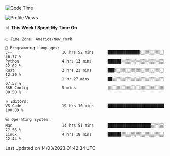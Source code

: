 <!--START_SECTION:waka-->
![Code Time](http://img.shields.io/badge/Code%20Time-219%20hrs-blue)

![Profile Views](http://img.shields.io/badge/Profile%20Views-6-blue)

📊 **This Week I Spent My Time On** 

```text
🕑︎ Time Zone: America/New_York

💬 Programming Languages: 
C++                      10 hrs 52 mins      ██████████████░░░░░░░░░░░   56.77 % 
Python                   4 hrs 13 mins       ██████░░░░░░░░░░░░░░░░░░░   22.02 % 
Rust                     2 hrs 21 mins       ███░░░░░░░░░░░░░░░░░░░░░░   12.30 % 
C                        1 hr 27 mins        ██░░░░░░░░░░░░░░░░░░░░░░░   07.57 % 
SSH Config               5 mins              ░░░░░░░░░░░░░░░░░░░░░░░░░   00.50 % 

🔥 Editors: 
VS Code                  19 hrs 10 mins      █████████████████████████   100.00 % 

💻 Operating System: 
Mac                      14 hrs 51 mins      ███████████████████░░░░░░   77.56 % 
Linux                    4 hrs 18 mins       ██████░░░░░░░░░░░░░░░░░░░   22.44 % 
```


 Last Updated on 14/03/2023 01:42:34 UTC
<!--END_SECTION:waka-->
